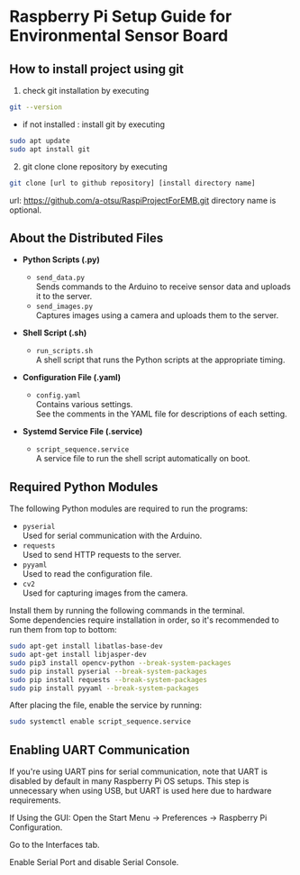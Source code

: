 # Raspberry Pi Setup Guide for Environmental Sensor Board

## How to install project using git
1. check git installation by executing
  ```bash
  git --version
  ```
  - if not installed : install git by executing
  ```bash
  sudo apt update
  sudo apt install git
  ```

2. git clone
  clone repository by executing
  ```bash
  git clone [url to github repository] [install directory name]
  ```
  url: https://github.com/a-otsu/RaspiProjectForEMB.git
  directory name is optional.


## About the Distributed Files

- **Python Scripts (.py)**
  - `send_data.py`  
    Sends commands to the Arduino to receive sensor data and uploads it to the server.
  - `send_images.py`  
    Captures images using a camera and uploads them to the server.

- **Shell Script (.sh)**
  - `run_scripts.sh`  
    A shell script that runs the Python scripts at the appropriate timing.

- **Configuration File (.yaml)**
  - `config.yaml`  
    Contains various settings.  
    See the comments in the YAML file for descriptions of each setting.

- **Systemd Service File (.service)**
  - `script_sequence.service`  
    A service file to run the shell script automatically on boot.

## Required Python Modules

The following Python modules are required to run the programs:

- `pyserial`  
    Used for serial communication with the Arduino.
- `requests`  
    Used to send HTTP requests to the server.
- `pyyaml`  
    Used to read the configuration file.
- `cv2`  
    Used for capturing images from the camera.

Install them by running the following commands in the terminal.  
Some dependencies require installation in order, so it's recommended to run them from top to bottom:

```bash
sudo apt-get install libatlas-base-dev
sudo apt-get install libjasper-dev
sudo pip3 install opencv-python --break-system-packages
sudo pip install pyserial --break-system-packages
sudo pip install requests --break-system-packages
sudo pip install pyyaml --break-system-packages
```

After placing the file, enable the service by running:
```bash
sudo systemctl enable script_sequence.service
```

## Enabling UART Communication
If you're using UART pins for serial communication, note that UART is disabled by default in many Raspberry Pi OS setups.
This step is unnecessary when using USB, but UART is used here due to hardware requirements.

If Using the GUI:
Open the Start Menu → Preferences → Raspberry Pi Configuration.

Go to the Interfaces tab.

Enable Serial Port and disable Serial Console. 
